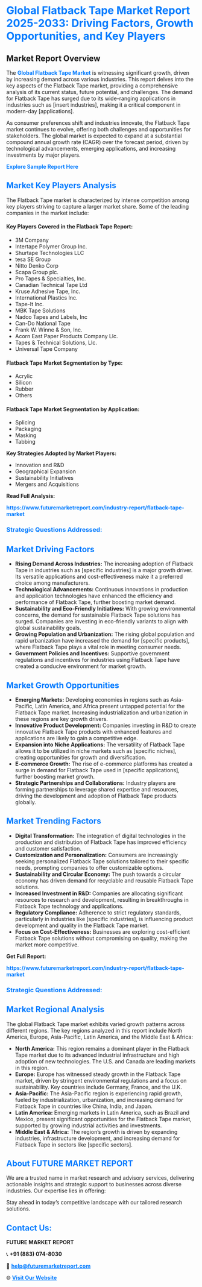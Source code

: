 <h1 style="color: #007BFF;">Global Flatback Tape Market Report 2025-2033: Driving Factors, Growth Opportunities, and Key Players</h1>

<section id="overview">
<h2>Market Report Overview</h2>
<p>The <a href="https://www.futuremarketreport.com/industry-report/flatback-tape-market" style="color: #007BFF; text-decoration: none;"><strong>Global Flatback Tape Market</strong></a> is witnessing significant growth, driven by increasing demand across various industries. This report delves into the key aspects of the Flatback Tape market, providing a comprehensive analysis of its current status, future potential, and challenges. The demand for Flatback Tape has surged due to its wide-ranging applications in industries such as [insert industries], making it a critical component in modern-day [applications].</p>
<p>As consumer preferences shift and industries innovate, the Flatback Tape market continues to evolve, offering both challenges and opportunities for stakeholders. The global market is expected to expand at a substantial compound annual growth rate (CAGR) over the forecast period, driven by technological advancements, emerging applications, and increasing investments by major players.</p>
</section>

<section id="overview">
<p><a href="https://www.futuremarketreport.com/request-sample/reportId=57926" style="color: #007BFF; text-decoration: none;"><strong>Explore Sample Report Here</strong></a></p>
</section>

<section id="key-players">
<h2 style="color: #007BFF;">Market Key Players Analysis</h2>
<p>The Flatback Tape market is characterized by intense competition among key players striving to capture a larger market share. Some of the leading companies in the market include:</p>
<h4>Key Players Covered in the Flatback Tape Report:</h4>
<ul><li>3M Company</li><li>Intertape Polymer Group Inc.</li><li>Shurtape Technologies LLC</li><li>tesa SE Group</li><li>Nitto Denko Corp</li><li>Scapa Group plc.</li><li>Pro Tapes &amp; Specialties, Inc.</li><li>Canadian Technical Tape Ltd</li><li>Kruse Adhesive Tape, Inc.</li><li>International Plastics Inc.</li><li>Tape-It Inc.</li><li>MBK Tape Solutions</li><li>Nadco Tapes and Labels, Inc</li><li>Can-Do National Tape</li><li>Frank W. Winne &amp; Son, Inc.</li><li>Acorn East Paper Products Company Llc.</li><li>Tapes &amp; Technical Solutions, Llc.</li><li>Universal Tape Company</li></ul>
<h4>Flatback Tape Market Segmentation by Type:</h4>
<ul><li>Acrylic</li><li>Silicon</li><li>Rubber</li><li>Others</li></ul>

<h4>Flatback Tape Market Segmentation by Application:</h4>
<ul><li>Splicing</li><li>Packaging</li><li>Masking</li><li>Tabbing</li></ul>
<p><strong>Key Strategies Adopted by Market Players:</strong></p>
<ul>
<li>Innovation and R&D</li>
<li>Geographical Expansion</li>
<li>Sustainability Initiatives</li>
<li>Mergers and Acquisitions</li>
</ul>
</section>

<section>
<p><strong>Read Full Analysis: </strong></p><a href="https://www.futuremarketreport.com/industry-report/flatback-tape-market" style="color: #007BFF; text-decoration: none;"><strong>https://www.futuremarketreport.com/industry-report/flatback-tape-market</strong></a>
<h3 style="color: #007BFF;">Strategic Questions Addressed:</h3>
</section>

<section id="driving-factors">
<h2 style="color: #007BFF;">Market Driving Factors</h2>
<ul>
<li><strong>Rising Demand Across Industries:</strong> The increasing adoption of Flatback Tape in industries such as [specific industries] is a major growth driver. Its versatile applications and cost-effectiveness make it a preferred choice among manufacturers.</li>
<li><strong>Technological Advancements:</strong> Continuous innovations in production and application technologies have enhanced the efficiency and performance of Flatback Tape, further boosting market demand.</li>
<li><strong>Sustainability and Eco-Friendly Initiatives:</strong> With growing environmental concerns, the demand for sustainable Flatback Tape solutions has surged. Companies are investing in eco-friendly variants to align with global sustainability goals.</li>
<li><strong>Growing Population and Urbanization:</strong> The rising global population and rapid urbanization have increased the demand for [specific products], where Flatback Tape plays a vital role in meeting consumer needs.</li>
<li><strong>Government Policies and Incentives:</strong> Supportive government regulations and incentives for industries using Flatback Tape have created a conducive environment for market growth.</li>
</ul>
</section>

<section id="growth-opportunities">
<h2 style="color: #007BFF;">Market Growth Opportunities</h2>
<ul>
<li><strong>Emerging Markets:</strong> Developing economies in regions such as Asia-Pacific, Latin America, and Africa present untapped potential for the Flatback Tape market. Increasing industrialization and urbanization in these regions are key growth drivers.</li>
<li><strong>Innovative Product Development:</strong> Companies investing in R&D to create innovative Flatback Tape products with enhanced features and applications are likely to gain a competitive edge.</li>
<li><strong>Expansion into Niche Applications:</strong> The versatility of Flatback Tape allows it to be utilized in niche markets such as [specific niches], creating opportunities for growth and diversification.</li>
<li><strong>E-commerce Growth:</strong> The rise of e-commerce platforms has created a surge in demand for Flatback Tape used in [specific applications], further boosting market growth.</li>
<li><strong>Strategic Partnerships and Collaborations:</strong> Industry players are forming partnerships to leverage shared expertise and resources, driving the development and adoption of Flatback Tape products globally.</li>
</ul>
</section>

<section id="trending-factors">
<h2 style="color: #007BFF;">Market Trending Factors</h2>
<ul>
<li><strong>Digital Transformation:</strong> The integration of digital technologies in the production and distribution of Flatback Tape has improved efficiency and customer satisfaction.</li>
<li><strong>Customization and Personalization:</strong> Consumers are increasingly seeking personalized Flatback Tape solutions tailored to their specific needs, prompting companies to offer customizable options.</li>
<li><strong>Sustainability and Circular Economy:</strong> The push towards a circular economy has driven demand for recyclable and reusable Flatback Tape solutions.</li>
<li><strong>Increased Investment in R&D:</strong> Companies are allocating significant resources to research and development, resulting in breakthroughs in Flatback Tape technology and applications.</li>
<li><strong>Regulatory Compliance:</strong> Adherence to strict regulatory standards, particularly in industries like [specific industries], is influencing product development and quality in the Flatback Tape market.</li>
<li><strong>Focus on Cost-Effectiveness:</strong> Businesses are exploring cost-efficient Flatback Tape solutions without compromising on quality, making the market more competitive.</li>
</ul>
</section>

<section>
<p><strong>Get Full Report: </strong></p><a href="https://www.futuremarketreport.com/industry-report/flatback-tape-market" style="color: #007BFF; text-decoration: none;"><strong>https://www.futuremarketreport.com/industry-report/flatback-tape-market</strong></a>
<h3 style="color: #007BFF;">Strategic Questions Addressed:</h3>
</section>


<section id="regional-analysis">
<h2 style="color: #007BFF;">Market Regional Analysis</h2>
<p>The global Flatback Tape market exhibits varied growth patterns across different regions. The key regions analyzed in this report include North America, Europe, Asia-Pacific, Latin America, and the Middle East & Africa:</p>
<ul>
<li><strong>North America:</strong> This region remains a dominant player in the Flatback Tape market due to its advanced industrial infrastructure and high adoption of new technologies. The U.S. and Canada are leading markets in this region.</li>
<li><strong>Europe:</strong> Europe has witnessed steady growth in the Flatback Tape market, driven by stringent environmental regulations and a focus on sustainability. Key countries include Germany, France, and the U.K.</li>
<li><strong>Asia-Pacific:</strong> The Asia-Pacific region is experiencing rapid growth, fueled by industrialization, urbanization, and increasing demand for Flatback Tape in countries like China, India, and Japan.</li>
<li><strong>Latin America:</strong> Emerging markets in Latin America, such as Brazil and Mexico, present significant opportunities for the Flatback Tape market, supported by growing industrial activities and investments.</li>
<li><strong>Middle East & Africa:</strong> The region’s growth is driven by expanding industries, infrastructure development, and increasing demand for Flatback Tape in sectors like [specific sectors].</li>
</ul>
</section>

<footer>
<h2 style="color: #007BFF;">About FUTURE MARKET REPORT</h2>
<p>We are a trusted name in market research and advisory services, delivering actionable insights and strategic support to businesses across diverse industries. Our expertise lies in offering:</p>

<p>Stay ahead in today’s competitive landscape with our tailored research solutions.</p>

<h2 style="color: #007BFF;">Contact Us:</h2>
<p><strong>FUTURE MARKET REPORT</strong></p>
<p>📞 <strong>+91 (883) 074-8030</strong></p>
<p>📧 <strong><a href="mailto:help@futuremarketreport.com" style="color: #007BFF;">help@futuremarketreport.com</a></strong></p>
<p>🌐 <strong><a href="https://www.futuremarketreport.com/" style="color: #007BFF;">Visit Our Website</a></strong></p>
</footer>